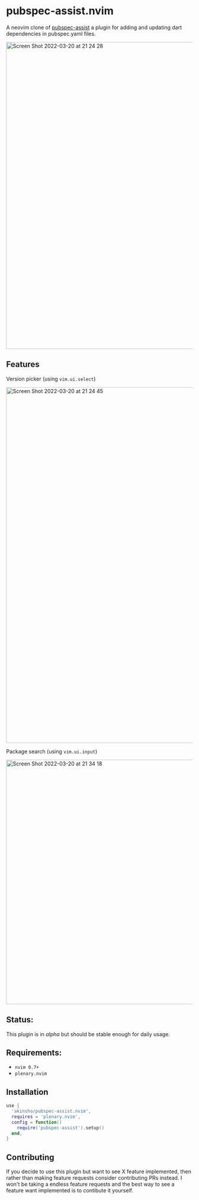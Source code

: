 # pubspec-assist.nvim

A neovim clone of [pubspec-assist](https://github.com/jeroen-meijer/pubspec-assist) a plugin for adding and updating dart dependencies in pubspec.yaml files.

<img width="827" alt="Screen Shot 2022-03-20 at 21 24 28" src="https://user-images.githubusercontent.com/22454918/159186795-c26bd9e8-2476-430a-8c97-b051b1f9648e.png">

## Features

Version picker (using `vim.ui.select`)

<img width="959" alt="Screen Shot 2022-03-20 at 21 24 45" src="https://user-images.githubusercontent.com/22454918/159186794-666a29f3-8668-4eae-b0d7-8384b4e7d9b8.png">

Package search (using `vim.ui.input`)

<img width="659" alt="Screen Shot 2022-03-20 at 21 34 18" src="https://user-images.githubusercontent.com/22454918/159186904-3a1a11e6-3c46-44ab-8ba3-a747eeb5eddf.png">

## Status:

This plugin is in _alpha_ but should be stable enough for daily usage.

## Requirements:

- `nvim 0.7+`
- `plenary.nvim`

## Installation

```lua
use {
  'akinsho/pubspec-assist.nvim',
  requires = 'plenary.nvim',
  config = function()
    require('pubspec-assist').setup()
  end,
}
```

## Contributing

If you decide to use this plugin but want to see X feature implemented, then rather than making feature requests consider
contributing PRs instead. I won't be taking a endless feature requests and the best way to see a feature want implemented
is to contibute it yourself.
